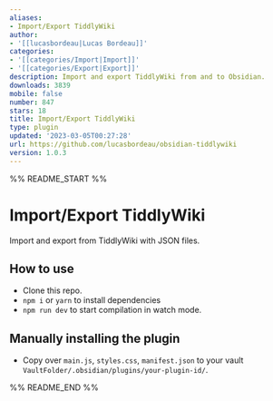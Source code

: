 ```yaml
---
aliases:
- Import/Export TiddlyWiki
author:
- '[[lucasbordeau|Lucas Bordeau]]'
categories:
- '[[categories/Import|Import]]'
- '[[categories/Export|Export]]'
description: Import and export TiddlyWiki from and to Obsidian.
downloads: 3839
mobile: false
number: 847
stars: 18
title: Import/Export TiddlyWiki
type: plugin
updated: '2023-03-05T00:27:28'
url: https://github.com/lucasbordeau/obsidian-tiddlywiki
version: 1.0.3
---
```


%% README_START %%

# Import/Export TiddlyWiki 

Import and export from TiddlyWiki with JSON files.


## How to use

- Clone this repo.
- `npm i` or `yarn` to install dependencies
- `npm run dev` to start compilation in watch mode.

## Manually installing the plugin

- Copy over `main.js`, `styles.css`, `manifest.json` to your vault `VaultFolder/.obsidian/plugins/your-plugin-id/`.


%% README_END %%